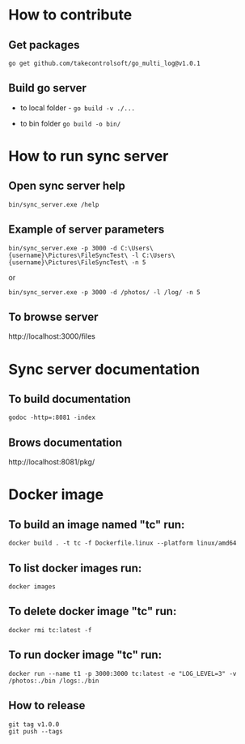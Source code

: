 
# How to contribute

## Get packages
`go get github.com/takecontrolsoft/go_multi_log@v1.0.1`

## Build go server
* to local folder - `go build -v ./...`

* to bin folder `go build -o bin/`

# How to run sync server
## Open sync server help
`bin/sync_server.exe /help`

## Example of server parameters
`bin/sync_server.exe -p 3000 -d C:\Users\{username}\Pictures\FileSyncTest\ -l C:\Users\{username}\Pictures\FileSyncTest\ -n 5`

or

`bin/sync_server.exe -p 3000 -d /photos/ -l /log/ -n 5`

## To browse server
http://localhost:3000/files

# Sync server documentation
## To build documentation
`godoc -http=:8081 -index`
## Brows documentation
 http://localhost:8081/pkg/


# Docker image
## To build an image named "tc" run:
`docker build . -t tc -f Dockerfile.linux --platform linux/amd64`

## To list docker images run:
`docker images`

## To delete docker image "tc" run:
`docker rmi tc:latest -f`

## To run docker image "tc" run:
`docker run --name t1 -p 3000:3000 tc:latest -e "LOG_LEVEL=3" -v /photos:./bin /logs:./bin`

## How to release
`git tag v1.0.0`      
`git push --tags`   